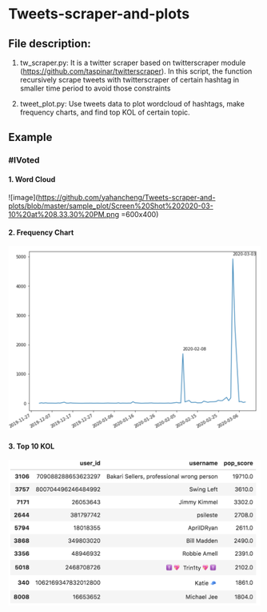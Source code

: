 # Tweets-scraper-and-plots

## File description:
1. tw_scraper.py: It is a twitter scraper based on twitterscraper module (https://github.com/taspinar/twitterscraper). In this script, the function recursively scrape tweets with twitterscraper of certain hashtag in smaller time period to avoid those constraints

2. tweet_plot.py: Use tweets data to plot wordcloud of hashtags, make frequency charts, and find top KOL of certain topic.

## Example
### #IVoted

#### 1. Word Cloud
![image](https://github.com/yahancheng/Tweets-scraper-and-plots/blob/master/sample_plot/Screen%20Shot%202020-03-10%20at%208.33.30%20PM.png =600x400)

#### 2. Frequency Chart
![image](https://github.com/yahancheng/Tweets-scraper-and-plots/blob/master/sample_plot/Screen%20Shot%202020-03-10%20at%208.33.41%20PM.png)

#### 3. Top 10 KOL
![image](https://github.com/yahancheng/Tweets-scraper-and-plots/blob/master/sample_plot/Screen%20Shot%202020-03-10%20at%208.33.47%20PM.png)